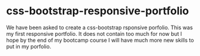 # css-bootstrap-responsive-portfolio
We have been asked to create a css-bootstrap rsponsive porfolio. This was my first responsive portfolio. It does not contain too much for now but I hope by the end of my bootcamp course I will have much more new skills to put in my porfolio.
 